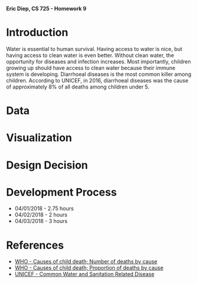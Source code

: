 **Eric Diep, CS 725 - Homework 9**

# Introduction
Water is essential to human survival. Having access to water is nice, but having access to clean water is even better. Without clean water, the opportunity for diseases and infection increases. Most importantly, children growing up should have access to clean water because their immune system is developing. Diarrhoeal diseases is the most common killer among children. According to UNICEF, in 2016, diarrhoeal diseases was the cause of approximately 8% of all deaths among children under 5.

# Data

# Visualization

# Design Decision

# Development Process
- 04/01/2018 - 2.75 hours
- 04/02/2018 - 2 hours
- 04/03/2018 - 3 hours

# References
- [WHO - Causes of child death; Number of deaths by cause](http://apps.who.int/gho/data/view.main.ghe1002015-SUR?lang=en)
- [WHO - Causes of child death; Proportion of deaths by cause](http://apps.who.int/gho/data/view.main.ghe3002015-SUR?lang=en)
- [UNICEF - Common Water and Sanitation Related Disease](https://www.unicef.org/wash/index_wes_related.html)